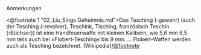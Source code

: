 <div class="anmerkungen">Anmerkungen</div>

<@footnote 1 "02_Liu_Sings Geheimnis.md">Das Tesching (-gewehr) (auch der Tesching (-revolver), Teschink, Tisching, französisch Teschin (›Büchse‹)) ist eine Handfeuerwaffe mit kleinen Kalibern, wie 5,6 mm 6,5 mm teils auch bei »Flobert-Tesching« bis 9 mm. … Flobert-Waffen werden auch als Tesching bezeichnet. (Wikipedia)</@footnote>
